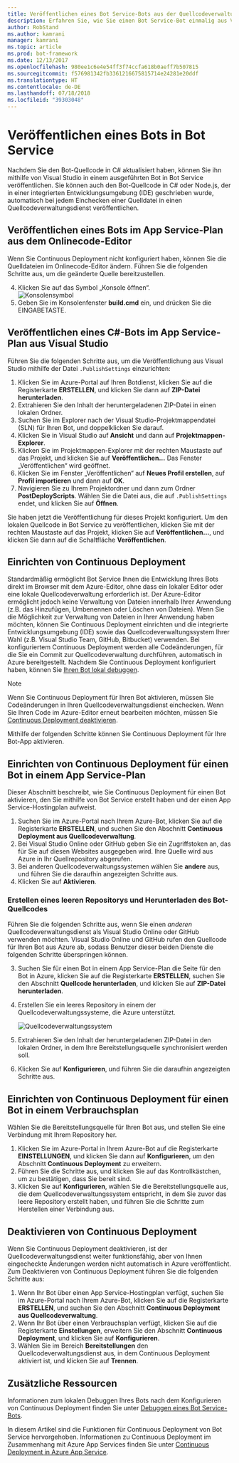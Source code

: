```yaml
---
title: Veröffentlichen eines Bot Service-Bots aus der Quellcodeverwaltung oder Visual Studio | Microsoft-Dokumentation
description: Erfahren Sie, wie Sie einen Bot Service-Bot einmalig aus Visual Studio oder kontinuierlich aus der Quellcodeverwaltung veröffentlichen.
author: RobStand
ms.author: kamrani
manager: kamrani
ms.topic: article
ms.prod: bot-framework
ms.date: 12/13/2017
ms.openlocfilehash: 980ee1c6e4e54ff3f74ccfa618b0aeff7b507815
ms.sourcegitcommit: f576981342fb3361216675815714e24281e20ddf
ms.translationtype: HT
ms.contentlocale: de-DE
ms.lasthandoff: 07/18/2018
ms.locfileid: "39303048"
---
```

# <a name="publish-a-bot-to-bot-service"></a>Veröffentlichen eines Bots in Bot Service

Nachdem Sie den Bot-Quellcode in C# aktualisiert haben, können Sie ihn mithilfe von Visual Studio in einem ausgeführten Bot in Bot Service veröffentlichen. Sie können auch den Bot-Quellcode in C# oder Node.js, der in einer integrierten Entwicklungsumgebung (IDE) geschrieben wurde, automatisch bei jedem Einchecken einer Quelldatei in einen Quellcodeverwaltungsdienst veröffentlichen.


## <a name="publish-a-bot-on-app-service-plan-from-the-online-code-editor"></a>Veröffentlichen eines Bots im App Service-Plan aus dem Onlinecode-Editor

Wenn Sie Continuous Deployment nicht konfiguriert haben, können Sie die Quelldateien im Onlinecode-Editor ändern. Führen Sie die folgenden Schritte aus, um die geänderte Quelle bereitzustellen.

4. Klicken Sie auf das Symbol „Konsole öffnen“.  
    ![Konsolensymbol](~/media/azure-bot-service-console-icon.png)
2. Geben Sie im Konsolenfenster **build.cmd** ein, und drücken Sie die EINGABETASTE.


## <a name="publish-c-bot-on-app-service-plan-from-visual-studio"></a>Veröffentlichen eines C#-Bots im App Service-Plan aus Visual Studio 

Führen Sie die folgenden Schritte aus, um die Veröffentlichung aus Visual Studio mithilfe der Datei `.PublishSettings` einzurichten:

1. Klicken Sie im Azure-Portal auf Ihren Botdienst, klicken Sie auf die Registerkarte **ERSTELLEN**, und klicken Sie dann auf **ZIP-Datei herunterladen**.
3. Extrahieren Sie den Inhalt der heruntergeladenen ZIP-Datei in einen lokalen Ordner.
4. Suchen Sie im Explorer nach der Visual Studio-Projektmappendatei (SLN) für Ihren Bot, und doppelklicken Sie darauf.
4. Klicken Sie in Visual Studio auf **Ansicht** und dann auf **Projektmappen-Explorer**.
5. Klicken Sie im Projektmappen-Explorer mit der rechten Maustaste auf das Projekt, und klicken Sie auf **Veröffentlichen...** Das Fenster „Veröffentlichen“ wird geöffnet. 
6. Klicken Sie im Fenster „Veröffentlichen“ auf **Neues Profil erstellen**, auf **Profil importieren** und dann auf **OK**.
7. Navigieren Sie zu Ihrem Projektordner und dann zum Ordner **PostDeployScripts**. Wählen Sie die Datei aus, die auf `.PublishSettings` endet, und klicken Sie auf **Öffnen**.

Sie haben jetzt die Veröffentlichung für dieses Projekt konfiguriert. Um den lokalen Quellcode in Bot Service zu veröffentlichen, klicken Sie mit der rechten Maustaste auf das Projekt, klicken Sie auf **Veröffentlichen...**, und klicken Sie dann auf die Schaltfläche **Veröffentlichen**. 

## <a name="set-up-continuous-deployment"></a>Einrichten von Continuous Deployment

Standardmäßig ermöglicht Bot Service Ihnen die Entwicklung Ihres Bots direkt im Browser mit dem Azure-Editor, ohne dass ein lokaler Editor oder eine lokale Quellcodeverwaltung erforderlich ist. Der Azure-Editor ermöglicht jedoch keine Verwaltung von Dateien innerhalb Ihrer Anwendung (z.B. das Hinzufügen, Umbenennen oder Löschen von Dateien). Wenn Sie die Möglichkeit zur Verwaltung von Dateien in Ihrer Anwendung haben möchten, können Sie Continuous Deployment einrichten und die integrierte Entwicklungsumgebung (IDE) sowie das Quellcodeverwaltungssystem Ihrer Wahl (z.B. Visual Studio Team, GitHub, Bitbucket) verwenden. Bei konfiguriertem Continuous Deployment werden alle Codeänderungen, für die Sie ein Commit zur Quellcodeverwaltung durchführen, automatisch in Azure bereitgestellt. Nachdem Sie Continuous Deployment konfiguriert haben, können Sie [Ihren Bot lokal debuggen](bot-service-debug-bot.md).

> [!NOTE]
> Wenn Sie Continuous Deployment für Ihren Bot aktivieren, müssen Sie Codeänderungen in Ihren Quellcodeverwaltungsdienst einchecken. Wenn Sie Ihren Code im Azure-Editor erneut bearbeiten möchten, müssen Sie [Continuous Deployment deaktivieren](#disable-continuous-deployment).

Mithilfe der folgenden Schritte können Sie Continuous Deployment für Ihre Bot-App aktivieren.

## <a name="set-up-continuous-deployment-for-a-bot-on-an-app-service-plan"></a>Einrichten von Continuous Deployment für einen Bot in einem App Service-Plan

Dieser Abschnitt beschreibt, wie Sie Continuous Deployment für einen Bot aktivieren, den Sie mithilfe von Bot Service erstellt haben und der einen App Service-Hostingplan aufweist.

1. Suchen Sie im Azure-Portal nach Ihrem Azure-Bot, klicken Sie auf die Registerkarte **ERSTELLEN**, und suchen Sie den Abschnitt **Continuous Deployment aus Quellcodeverwaltung**.
2. Bei Visual Studio Online oder GitHub geben Sie ein Zugriffstoken an, das für Sie auf diesen Websites ausgegeben wird. Ihre Quelle wird aus Azure in Ihr Quellrepository abgerufen.
3. Bei anderen Quellcodeverwaltungssystemen wählen Sie **andere** aus, und führen Sie die daraufhin angezeigten Schritte aus. 
3. Klicken Sie auf **Aktivieren**.  

### <a name="create-an-empty-repository-and-download-bot-source-code"></a>Erstellen eines leeren Repositorys und Herunterladen des Bot-Quellcodes

Führen Sie die folgenden Schritte aus, wenn Sie einen *anderen* Quellcodeverwaltungsdienst als Visual Studio Online oder GitHub verwenden möchten. Visual Studio Online und GitHub rufen den Quellcode für Ihren Bot aus Azure ab, sodass Benutzer dieser beiden Dienste die folgenden Schritte überspringen können.

3. Suchen Sie für einen Bot in einem App Service-Plan die Seite für den Bot in Azure, klicken Sie auf die Registerkarte **ERSTELLEN**, suchen Sie den Abschnitt **Quellcode herunterladen**, und klicken Sie auf **ZIP-Datei herunterladen**.
1. Erstellen Sie ein leeres Repository in einem der Quellcodeverwaltungssysteme, die Azure unterstützt.

    ![Quellcodeverwaltungssystem](~/media/continuous-integration-sourcecontrolsystem.png)

3. Extrahieren Sie den Inhalt der heruntergeladenen ZIP-Datei in den lokalen Ordner, in dem Ihre Bereitstellungsquelle synchronisiert werden soll.
4. Klicken Sie auf **Konfigurieren**, und führen Sie die daraufhin angezeigten Schritte aus. 

## <a name="set-up-continuous-deployment-for-a-bot-on-a-consumption-plan"></a>Einrichten von Continuous Deployment für einen Bot in einem Verbrauchsplan 

Wählen Sie die Bereitstellungsquelle für Ihren Bot aus, und stellen Sie eine Verbindung mit Ihrem Repository her. 

1. Klicken Sie im Azure-Portal in Ihrem Azure-Bot auf die Registerkarte **EINSTELLUNGEN**, und klicken Sie dann auf **Konfigurieren**, um den Abschnitt **Continuous Deployment** zu erweitern.  
2. Führen Sie die Schritte aus, und klicken Sie auf das Kontrollkästchen, um zu bestätigen, dass Sie bereit sind. 
3. Klicken Sie auf **Konfigurieren**, wählen Sie die Bereitstellungsquelle aus, die dem Quellcodeverwaltungssystem entspricht, in dem Sie zuvor das leere Repository erstellt haben, und führen Sie die Schritte zum Herstellen einer Verbindung aus.   


## <a name="disable-continuous-deployment"></a>Deaktivieren von Continuous Deployment 

Wenn Sie Continuous Deployment deaktivieren, ist der Quellcodeverwaltungsdienst weiter funktionsfähig, aber von Ihnen eingecheckte Änderungen werden nicht automatisch in Azure veröffentlicht. Zum Deaktivieren von Continuous Deployment führen Sie die folgenden Schritte aus:

1. Wenn Ihr Bot über einen App Service-Hostingplan verfügt, suchen Sie im Azure-Portal nach Ihrem Azure-Bot, klicken Sie auf die Registerkarte **ERSTELLEN**, und suchen Sie den Abschnitt **Continuous Deployment aus Quellcodeverwaltung**. 
2. Wenn Ihr Bot über einen Verbrauchsplan verfügt, klicken Sie auf die Registerkarte **Einstellungen**, erweitern Sie den Abschnitt **Continuous Deployment**, und klicken Sie auf **Konfigurieren**.
3. Wählen Sie im Bereich **Bereitstellungen** den Quellcodeverwaltungsdienst aus, in dem Continuous Deployment aktiviert ist, und klicken Sie auf **Trennen**.  


## <a name="additional-resources"></a>Zusätzliche Ressourcen

Informationen zum lokalen Debuggen Ihres Bots nach dem Konfigurieren von Continuous Deployment finden Sie unter [Debuggen eines Bot Service-Bots](bot-service-debug-bot.md).

In diesem Artikel sind die Funktionen für Continuous Deployment von Bot Service hervorgehoben. Informationen zu Continuous Deployment im Zusammenhang mit Azure App Services finden Sie unter <a href="https://azure.microsoft.com/en-us/documentation/articles/app-service-continuous-deployment/" target="_blank">Continuous Deployment in Azure App Service</a>.
